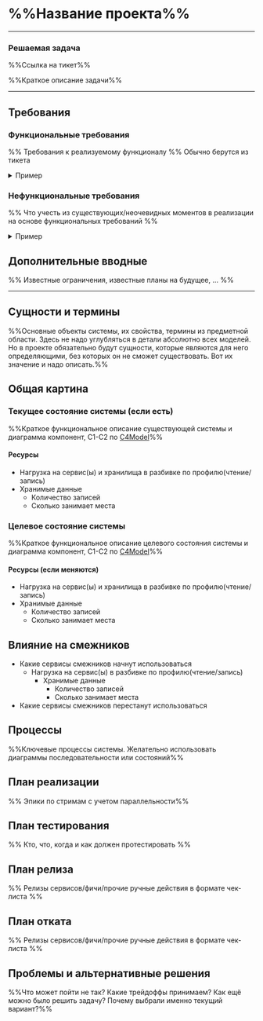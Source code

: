 # %%Название проекта%%

---

### Решаемая задача

%%Ссылка на тикет%%

%%Краткое описание задачи%%

---

## Требования

### Функциональные требования

%% Требования к реализуемому функционалу %%
Обычно берутся из тикета

<details>
  <summary>Пример</summary>
  <code> Нужно уметь сохранять подписки пользователя в новой централизованной системе </code>
</details>

### Нефункциональные требования

%% Что учесть из существующих/неочевидных моментов в реализации на основе функциональных требований %%

<details>
  <summary>Пример</summary>
  <code> При переключении системы на исходное состояние должны учитываться изменения, внесенные в новую систему </code>
</details>

## Дополнительные вводные

%% Известные ограничения, известные планы на будущее, ... %%

---

## Сущности и термины

%%Основные объекты системы, их свойства, термины из предметной области. Здесь
не надо углубляться в детали абсолютно всех моделей. Но в проекте обязательно
будут сущности, которые являются для него определяющими, без которых он не
сможет существовать. Вот их значение и надо описать.%%


## Общая картина

### Текущее состояние системы (если есть)

%%Краткое функциональное описание существующей системы и диаграмма компонент, C1-C2 по [C4Model](https://c4model.com/)%%


#### Ресурсы

- Нагрузка на сервис(ы) и хранилища в разбивке по профилю(чтение/запись)
- Хранимые данные
    - Количество записей
    - Сколько занимает места

### Целевое состояние системы

%%Краткое функциональное описание целевого состояния системы и диаграмма компонент, C1-C2
по [C4Model](https://c4model.com/)%%


#### Ресурсы (если меняются)

- Нагрузка на сервис(ы) и хранилища в разбивке по профилю(чтение/запись)
- Хранимые данные
    - Количество записей
    - Сколько занимает места

## Влияние на смежников

- Какие сервисы смежников начнут использоваться
    - Нагрузка на сервис(ы) в разбивке по профилю(чтение/запись)
        - Хранимые данные
            - Количество записей
            - Сколько занимает места
- Какие сервисы смежников перестанут использоваться

## Процессы

%%Ключевые процессы системы. Желательно использовать диаграммы последовательности или состояний%%


## План реализации

%% Эпики по стримам с учетом параллельности%%

## План тестирования

%% Кто, что, когда и как должен протестировать %%

## План релиза

%% Релизы сервисов/фичи/прочие ручные действия в формате чек-листа %%

## План отката

%% Релизы сервисов/фичи/прочие ручные действия в формате чек-листа %%

## Проблемы и альтернативные решения

%%Что может пойти не так? Какие трейдоффы принимаем? Как ещё можно было решить задачу? Почему выбрали именно текущий
вариант?%%
